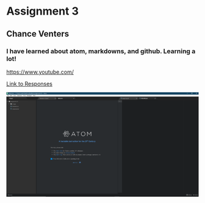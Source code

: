 # Assignment 3
## Chance Venters
### I have learned about atom, markdowns, and github. Learning a lot!

https://www.youtube.com/

[Link to Responses](assignment-03/responses.txt)

![Step 4 Photo with relative URL](https://github.com/ChanceVenters/MART341-WebDesign/blob/master/assignment-03/images/step%204.PNG) 
